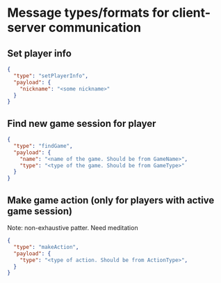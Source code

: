 # Message types/formats for client-server communication

## Set player info

```json
{
  "type": "setPlayerInfo",
  "payload": {
    "nickname": "<some nickname>"
  }
}
```

## Find new game session for player

```json
{
  "type": "findGame",
  "payload": {
    "name": "<name of the game. Should be from GameName>",
    "type": "<type of the game. Should be from GameType>"
  }
}
```
## Make game action (only for players with active game session)

Note: non-exhaustive patter. Need meditation

```json
{
  "type": "makeAction",
  "payload": {
    "type": "<type of action. Should be from ActionType>",
  }
}
```